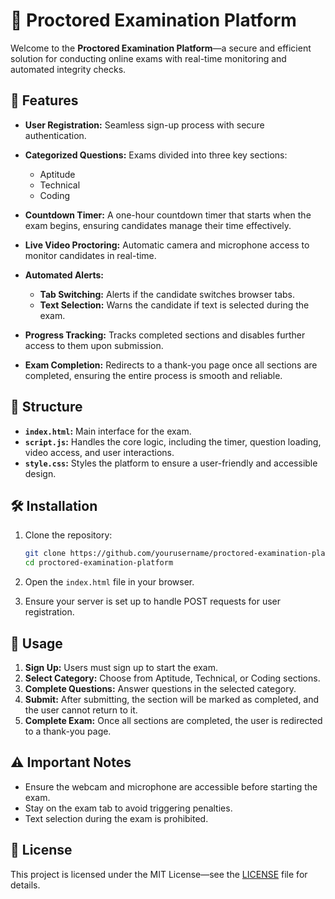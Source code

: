 # 📝 Proctored Examination Platform

Welcome to the **Proctored Examination Platform**—a secure and efficient solution for conducting online exams with real-time monitoring and automated integrity checks.

## 🚀 Features

- **User Registration:** Seamless sign-up process with secure authentication.
  
- **Categorized Questions:** Exams divided into three key sections:
  - Aptitude
  - Technical
  - Coding

- **Countdown Timer:** A one-hour countdown timer that starts when the exam begins, ensuring candidates manage their time effectively.

- **Live Video Proctoring:** Automatic camera and microphone access to monitor candidates in real-time.

- **Automated Alerts:**
  - **Tab Switching:** Alerts if the candidate switches browser tabs.
  - **Text Selection:** Warns the candidate if text is selected during the exam.

- **Progress Tracking:** Tracks completed sections and disables further access to them upon submission.

- **Exam Completion:** Redirects to a thank-you page once all sections are completed, ensuring the entire process is smooth and reliable.

## 📂 Structure

- **`index.html`:** Main interface for the exam.
- **`script.js`:** Handles the core logic, including the timer, question loading, video access, and user interactions.
- **`style.css`:** Styles the platform to ensure a user-friendly and accessible design.

## 🛠️ Installation

1. Clone the repository:

    ```bash
    git clone https://github.com/yourusername/proctored-examination-platform.git
    cd proctored-examination-platform
    ```

2. Open the `index.html` file in your browser.

3. Ensure your server is set up to handle POST requests for user registration.

## 🤖 Usage

1. **Sign Up:** Users must sign up to start the exam.
2. **Select Category:** Choose from Aptitude, Technical, or Coding sections.
3. **Complete Questions:** Answer questions in the selected category.
4. **Submit:** After submitting, the section will be marked as completed, and the user cannot return to it.
5. **Complete Exam:** Once all sections are completed, the user is redirected to a thank-you page.

## ⚠️ Important Notes

- Ensure the webcam and microphone are accessible before starting the exam.
- Stay on the exam tab to avoid triggering penalties.
- Text selection during the exam is prohibited.

## 📄 License

This project is licensed under the MIT License—see the [LICENSE](LICENSE) file for details.
